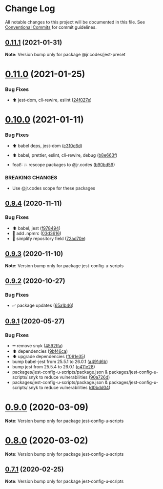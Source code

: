 # Change Log

All notable changes to this project will be documented in this file.
See [Conventional Commits](https://conventionalcommits.org) for commit guidelines.

## [0.11.1](https://github.com/jr-codes/u/compare/v0.11.0...v0.11.1) (2021-01-31)

**Note:** Version bump only for package @jr.codes/jest-preset





# [0.11.0](https://github.com/jr-codes/u/compare/v0.10.0...v0.11.0) (2021-01-25)


### Bug Fixes

* ⬆️ jest-dom, cli-rewire, eslint ([24f027e](https://github.com/jr-codes/u/commit/24f027e7bf5235f898fc60d01d3a9894132f5ca9))





# [0.10.0](https://github.com/jr-codes/u/compare/v0.9.4...v0.10.0) (2021-01-11)


### Bug Fixes

* ⬆️ babel deps, jest-dom ([c310c6d](https://github.com/jr-codes/u/commit/c310c6d8beb0eb4a6cc1a657a0e1a2f1c478469c))
* ⬆️ babel, prettier, eslint, cli-rewire, debug ([b8e663f](https://github.com/jr-codes/u/commit/b8e663f8bc34da7e59e9d24d89890ce54f4305b8))


* feat!: 💥 rescope packages to @jr.codes ([b90bd59](https://github.com/jr-codes/u/commit/b90bd590cdae2ca922d3b093b48a72eb6f95b230))


### BREAKING CHANGES

* Use @jr.codes scope for these packages





## [0.9.4](https://github.com/jr-codes/u/compare/v0.9.3...v0.9.4) (2020-11-11)


### Bug Fixes

* ⬆️ babel, jest ([f978494](https://github.com/jr-codes/u/commit/f978494b2c01dbdc9846a15255183aaf053ebce2))
* 🔧 add .npmrc ([03d3616](https://github.com/jr-codes/u/commit/03d3616ac183a31e74414356bd622651a64af5d3))
* 🔧 simplify repository field ([72ad70e](https://github.com/jr-codes/u/commit/72ad70e34f11950a9e27336c8e14eb277d9c18ff))





## [0.9.3](https://github.com/jr-codes/u/compare/v0.9.2...v0.9.3) (2020-11-10)

**Note:** Version bump only for package jest-config-u-scripts





## [0.9.2](https://github.com/jr-codes/u/compare/v0.9.1...v0.9.2) (2020-10-27)


### Bug Fixes

* ✅ package updates ([65a1b46](https://github.com/jr-codes/u/commit/65a1b465e506e1ef4fb627a7c76e6bb44837e823))





## [0.9.1](https://github.com/jr-codes/u/compare/v0.9.0...v0.9.1) (2020-05-27)


### Bug Fixes

* ➖ remove snyk ([4592ffa](https://github.com/jr-codes/u/commit/4592ffaab55da29c250fd42c6d806f330013ea6a))
* ⬆️ dependencies ([9bf46ca](https://github.com/jr-codes/u/commit/9bf46caef2d485bcf8f8eae25fda47d9fcd655b1))
* ⬆️ upgrade dependencies ([f091e35](https://github.com/jr-codes/u/commit/f091e35c7bb9f62f3ff4d880c10d423b359019c1))
* bump babel-jest from 25.5.1 to 26.0.1 ([a491d6b](https://github.com/jr-codes/u/commit/a491d6b376eb13a5559ac63f5ae80dfbafcee031))
* bump jest from 25.5.4 to 26.0.1 ([c411e28](https://github.com/jr-codes/u/commit/c411e285b63bb64e23df8441c3b96ed65d5a194b))
* packages/jest-config-u-scripts/package.json & packages/jest-config-u-scripts/.snyk to reduce vulnerabilities ([90a726d](https://github.com/jr-codes/u/commit/90a726decd35a2914cb3b6f49ce52d3652e9d761))
* packages/jest-config-u-scripts/package.json & packages/jest-config-u-scripts/.snyk to reduce vulnerabilities ([d0bdd04](https://github.com/jr-codes/u/commit/d0bdd04a21e6926f733acb6c42c043496c7949cf))





# [0.9.0](https://github.com/jr-codes/u/compare/v0.7.1...v0.9.0) (2020-03-09)

**Note:** Version bump only for package jest-config-u-scripts





# [0.8.0](https://github.com/jr-codes/u/compare/v0.7.1...v0.8.0) (2020-03-02)

**Note:** Version bump only for package jest-config-u-scripts





## [0.7.1](https://github.com/jr-codes/u/compare/v0.7.0...v0.7.1) (2020-02-25)

**Note:** Version bump only for package jest-config-u-scripts
